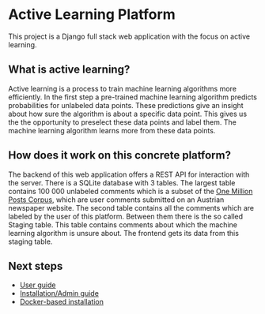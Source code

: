 # Active Learning Platform
This project is a  Django full stack web application with the focus on active learning.

## What is active learning?
Active learning is a process to train machine learning algorithms more efficiently.
In the first step a pre-trained machine learning algorithm predicts
probabilities for unlabeled data points. These predictions give an insight about
how sure the algorithm is about a specific data point. This gives us the the
opportunity to preselect these data points and label them. The machine learning algorithm
learns more from these data points.

## How does it work on this concrete platform?
The backend of this web application offers a REST API for interaction with the server.
There is a SQLite database with 3 tables. The largest table contains 100 000 unlabeled
comments which is a subset of the [One Million Posts Corpus](https://ofai.github.io/million-post-corpus/),
which are user comments submitted on an Austrian newspaper website. The second table
contains all the comments which are labeled by the user of this platform. Between
them there is the so called Staging table. This table contains comments about which
the machine learning algorithm is unsure about. The frontend gets its data from
this staging table.

## Next steps
* [User guide](https://github.com/Cyberlander/ActiveLearningPlatform/blob/master/docs/user_guide.md)
* [Installation/Admin guide](https://github.com/Cyberlander/ActiveLearningPlatform/blob/master/docs/installation_admin_guide.md)
* [Docker-based installation](https://github.com/Cyberlander/ActiveLearningPlatform/blob/master/docs/docker_based_installation.md)
